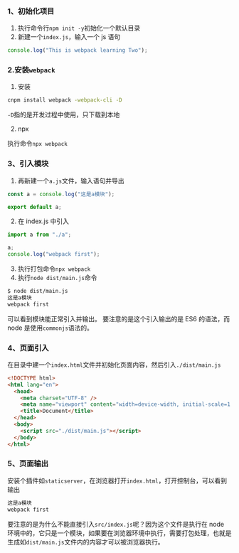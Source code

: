 ### 1、初始化项目

1. 执行命令行`npm init -y`初始化一个默认目录
2. 新建一个`index.js`，输入一个 js 语句

```js
console.log("This is webpack learning Two");
```

### 2.安装`webpack`

1. 安装

```bash
cnpm install webpack -webpack-cli -D
```

`-D`指的是开发过程中使用，只下载到本地

2. npx

执行命令`npx webpack`

### 3、引入模块

1. 再新建一个`a.js`文件，输入语句并导出

```js
const a = console.log("这是a模块");

export default a;
```

2. 在 index.js 中引入

```js
import a from "./a";

a;
console.log("webpack first");
```

3. 执行打包命令`npx webpack`
4. 执行`node dist/main.js`命令

```bash
$ node dist/main.js
这是a模块
webpack first
```

可以看到模块能正常引入并输出。
要注意的是这个引入输出的是 ES6 的语法，而 node 是使用`commonjs`语法的。

### 4、页面引入

在目录中建一个`index.html`文件并初始化页面内容，然后引入`./dist/main.js`

```html
<!DOCTYPE html>
<html lang="en">
  <head>
    <meta charset="UTF-8" />
    <meta name="viewport" content="width=device-width, initial-scale=1.0" />
    <title>Document</title>
  </head>
  <body>
    <script src="./dist/main.js"></script>
  </body>
</html>
```

### 5、页面输出

安装个插件如`staticserver`，在浏览器打开`index.html`，打开控制台，可以看到输出

```bash
这是a模块
webpack first
```

要注意的是为什么不能直接引入`src/index.js`呢？因为这个文件是执行在 node 环境中的，它只是一个模块，如果要在浏览器环境中执行，需要打包处理，也就是生成如`dist/main.js`文件内的内容才可以被浏览器执行。

